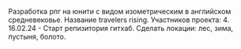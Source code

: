 Разработка рпг на юнити с видом изометрическим в английском средневековье.
Название travelers rising.
Участников проекта: 4.
16.02.24 - Старт репизитория гитхаб. 
Сделать локации: лес, зима, пустыня, болото.

